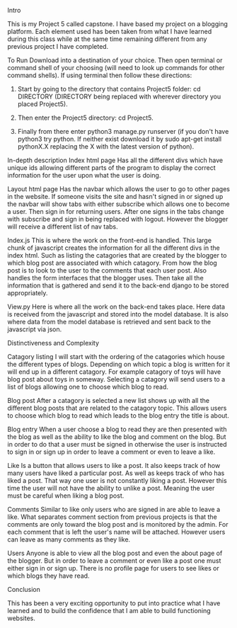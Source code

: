 Intro

This is my Project 5 called capstone.
I have based my project on a blogging platform.
Each element used has been taken from what I have learned during this class while at the same time remaining different from any previous project I have completed.

To Run
Download into a destination of your choice. Then open terminal or command shell of your choosing (will need to look up commands for other command shells). If using terminal then follow these directions:
  1)   Start by going to the directory that contains Project5 folder: cd DIRECTORY (DIRECTORY being replaced with wherever directory you placed Project5).

  2)   Then enter the Project5 directory: cd Project5.

  3)   Finally from there enter python3 manage.py runserver (if you don't have python3 try python. If neither exist download it by sudo apt-get install pythonX.X replacing the X with the latest version of python).

In-depth description
  Index html page
    Has all the different divs which have unique ids allowing different parts of the program to display the correct information for the user upon what the user is doing.

  Layout html page
    Has the navbar which allows the user to go to other pages in the website. If someone visits the site and hasn't signed in or signed up the navbar will show tabs with either subscribe which allows one to become a user. Then sign in for returning users. After one signs in the tabs change with subscribe and sign in being replaced with logout. However the blogger will receive a different list of nav tabs.

  Index.js
    This is where the work on the front-end is handled. This large chunk of javascript creates the information for all the different divs in the index html. Such as listing the catagories that are created by the blogger to which blog post are associated with which catagory. From how the blog post is to look to the user to the comments that each user post. Also handles the form interfaces that the blogger uses. Then take all the information that is gathered and send it to the back-end django to be stored appropriately.

  View.py
    Here is where all the work on the back-end takes place. Here data is received from the javascript and stored into the model database. It is also where data from the model database is retrieved and sent back to the javascript via json.

Distinctiveness and Complexity

  Catagory listing
    I will start with the ordering of the catagories which house the different types of blogs. Depending on which topic a blog is written for it will end up in a different catagory. For example catagory of toys will have blog post about toys in someway. Selecting a catagory will send users to a list of blogs allowing one to choose which blog to read.

  Blog post
    After a catagory is selected a new list shows up with all the different blog posts that are related to the catagory topic. This allows users to choose which blog to read which leads to the blog entry the title is about.

  Blog entry
    When a user choose a blog to read they are then presented with the blog as well as the ability to like the blog and comment on the blog. But in order to do that a user must be signed in otherwise the user is instructed to sign in or sign up in order to leave a comment or even to leave a like.

  Like
    Is a button that allows users to like a post. It also keeps track of how many users have liked a particular post. As well as keeps track of who has liked a post. That way one user is not constantly liking a post. However this time the user will not have the ability to unlike a post. Meaning the user must be careful when liking a blog post.

  Comments
    Similar to like only users who are signed in are able to leave a like. What separates comment section from previous projects is that the comments are only toward the blog post and is monitored by the admin. For each comment that is left the user's name will be attached. However users can leave as many comments as they like.

  Users
    Anyone is able to view all the blog post and even the about page of the blogger. But in order to leave a comment or even like a post one must either sign in or sign up. There is no profile page for users to see likes or which blogs they have read.

Conclusion

This has been a very exciting opportunity to put into practice what I have learned and to build the confidence that I am able to build functioning websites.
